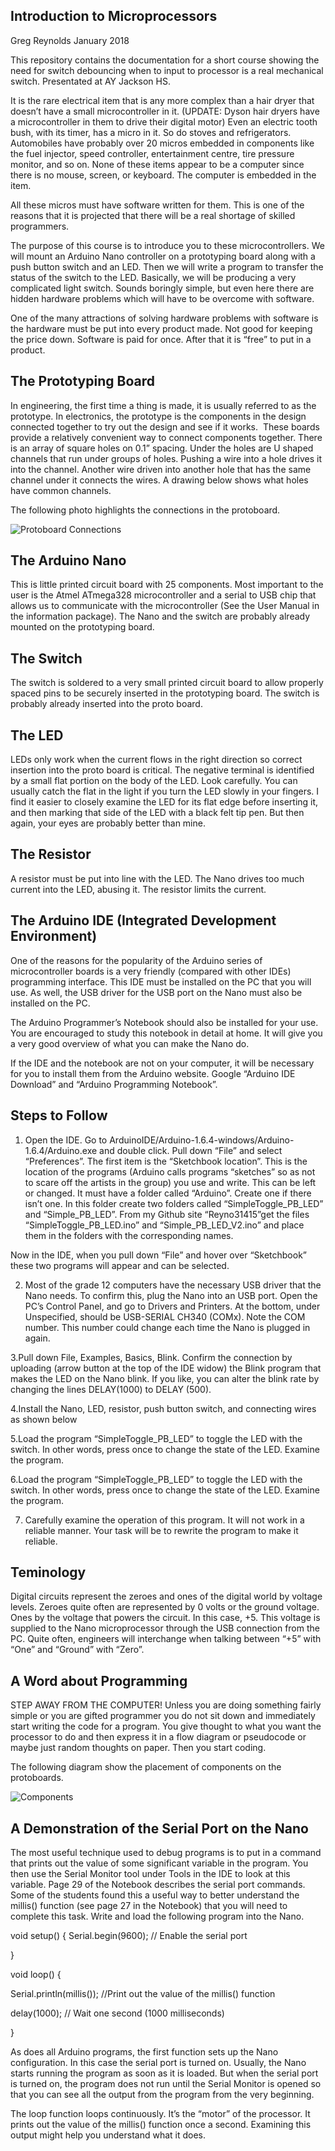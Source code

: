  ## Introduction to Microprocessors
 
 Greg Reynolds January 2018

  This repository contains the documentation for a short course showing the need for switch debouncing
  when to input to processor is a real mechanical switch. Presentated at AY Jackson HS.
  
It is the rare electrical item that is any more complex than a hair dryer that doesn’t have a small microcontroller in it. 
(UPDATE: Dyson hair dryers have a microcontroller in them to drive their digital motor) Even an electric tooth bush, with its timer,
has a micro in it. So do stoves and refrigerators. Automobiles have probably over 20 micros embedded in components like the fuel injector,
speed controller, entertainment centre, tire pressure monitor, and so on. None of these items appear to be a computer since there is no
mouse, screen, or keyboard. The computer is embedded in the item.

All these micros must have software written for them. This is one of the reasons that it is projected that there will be a real shortage of skilled programmers.

The purpose of this course is to introduce you to these microcontrollers. We will mount an Arduino Nano controller on a prototyping board along with a push button switch and an LED. Then we will write a program to transfer the status of the switch to the LED. Basically, we will be producing a very complicated light switch.
Sounds boringly simple, but even here there are hidden hardware problems which will have to be overcome with software.

One of the many attractions of solving hardware problems with software is the hardware must be put into every product made. Not good for keeping the price down. Software is paid for once. After that it is “free” to put in a product. 

## The Prototyping Board

In engineering, the first time a thing is made, it is usually referred to as the prototype.
In electronics, the prototype is the components in the design connected together to try out the design and see if it works.  These boards provide a relatively convenient way to connect components together. There is an array of square holes on 0.1” spacing. Under the holes are U shaped channels that run under groups of holes. Pushing a wire into a hole drives it into the channel. Another wire driven into another hole that has the same channel under it connects the wires. A drawing below shows what holes have common channels.

The following photo highlights the connections in the protoboard. 

![Protoboard Connections](https://github.com/Reyno31415/intro_to_microprocessors/blob/master/proto2.png)

## The Arduino Nano

 This is little printed circuit board with 25 components. Most important to the user is the Atmel ATmega328 microcontroller and a serial to USB chip that allows us to communicate with the microcontroller (See the User Manual in the information package).
	The Nano and the switch are probably already mounted on the prototyping board. 
## The Switch

 The switch is soldered to a very small printed circuit board to allow properly spaced pins to be securely inserted in the prototyping board. 
	The switch is probably already inserted into the proto board. 
 ## The LED
  LEDs only work when the current flows in the right direction so correct insertion into the proto board is critical.  The negative terminal is identified by a small flat portion on the body of the LED. Look carefully. You can usually catch the flat in the light if you turn the LED slowly in your fingers. I find it easier to closely examine the LED for its flat edge before inserting it, and then marking that side of the LED with a black felt tip pen. But then again, your eyes are probably better than mine.
  
 ## The Resistor
  A resistor must be put into line with the LED. The Nano drives too much current into the LED, abusing it. The resistor limits the current.
  
  ## The Arduino IDE (Integrated Development Environment)
  One of the reasons for the popularity of the Arduino series of microcontroller boards is a very friendly (compared with other IDEs) programming interface. This IDE must be installed on the PC that you will use. As well, the USB driver for the USB port on the Nano must also be installed on the PC.
  
The Arduino Programmer’s Notebook should also be installed for your use. You are encouraged to study this notebook in detail at home. It will give you a very good overview of what you can make the Nano do.

If the IDE and the notebook are not on your computer, it will be necessary for you to install them from the Arduino website. Google “Arduino IDE Download” and “Arduino Programming Notebook”.

## Steps to Follow

1. Open the IDE.  Go to ArduinoIDE/Arduino-1.6.4-windows/Arduino-1.6.4/Arduino.exe and double click. Pull down “File” and select “Preferences”. The first item is the “Sketchbook location”.  This is the location of the programs (Arduino calls programs “sketches” so as not to scare off the artists in the group) you use and write. This can be left or changed. It must have a folder called “Arduino”. Create one if there isn’t one. In this folder create two folders called “SimpleToggle_PB_LED” and “Simple_PB_LED”.  From my Github site “Reyno31415”get the files “SimpleToggle_PB_LED.ino” and    “Simple_PB_LED_V2.ino” and place them in the folders with the corresponding names. 

Now in the IDE, when you pull down “File” and hover over “Sketchbook” these  two programs will appear and can be selected.

2. Most of the grade 12 computers have the necessary USB driver that the Nano needs. To confirm this, plug the Nano into an USB port. Open the PC’s Control Panel, and go to Drivers and Printers. At the bottom, under Unspecified, should be USB-SERIAL CH340 (COMx). Note the COM number. This number could change each time the Nano is plugged in again.

3.Pull down File, Examples, Basics, Blink. Confirm the connection by uploading (arrow button at the top of the IDE widow) the Blink program that makes the LED on the Nano blink. If you like, you can alter the blink rate by changing the lines DELAY(1000) to DELAY (500).

4.Install the Nano, LED, resistor, push button switch, and connecting wires as shown below

5.Load the program “SimpleToggle_PB_LED” to toggle the LED with the switch. In other words, press once to change the state of the LED. Examine the program.

6.Load the program “SimpleToggle_PB_LED” to toggle the LED with the switch. In other words, press once to change the state of the LED. Examine the program.

7. Carefully examine the operation of this program. It will not work in a reliable manner.
Your task will be to rewrite the program to make it reliable.

## Teminology

Digital circuits represent the zeroes and ones of the digital world by voltage levels. Zeroes quite often are represented by 0 volts or the ground voltage. Ones by the voltage that powers the circuit. In this case, +5. This voltage is supplied to the Nano microprocessor through the USB connection from the PC. Quite often, engineers will interchange when talking between “+5” with “One” and “Ground” with “Zero”.

## A Word about Programming

STEP AWAY FROM THE COMPUTER! Unless you are doing something fairly simple or you are gifted programmer you do not sit down and immediately start writing the code for a program. You give thought to what you want the processor to do and then express it in a flow diagram or pseudocode or maybe just random thoughts on paper. Then you start coding.

The following diagram show the placement of components on the protoboards.

![Components](https://github.com/Reyno31415/intro_to_microprocessors/blob/master/NanoV2_bb.jpg)

## A Demonstration of the Serial Port on the Nano

The most useful technique used to debug programs is to put in a command that prints out the value of some significant variable in the program. You then use the Serial Monitor tool under Tools in the IDE to look at this variable. Page 29 of the Notebook describes the serial port commands.
	Some of the students found this a useful way to better understand the millis()  function (see page 27 in the Notebook) that you will need to complete this task. Write and load the following program into the Nano.


void setup() {
  Serial.begin(9600); // Enable the serial port 

}

void loop() {

  Serial.println(millis()); //Print out the value of the millis() function
  
  delay(1000); // Wait one second (1000 milliseconds)

}

As does all Arduino programs, the first function sets up the Nano configuration. In this case the serial port is turned on. Usually, the Nano starts running the program as soon as it is loaded. But when the serial port is turned on, the program does not run until the Serial Monitor is opened so that you can see all the output from the program from the very beginning.

The loop function loops continuously. It’s the “motor” of the processor. It prints out the value of
the millis() function once a second. Examining this output might help you understand what it does.  
	
